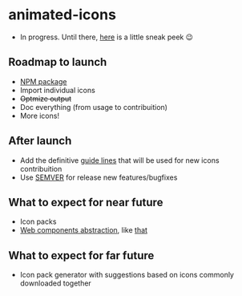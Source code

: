 # animated-icons
- In progress. Until there, [here](https://codepen.io/ivanaugustobd/pen/gXOxQL?editors=0100) is a little sneak peek :wink:

## Roadmap to launch
- [NPM package](https://github.com/cssbrasil/animated-icons/issues/7)
- Import individual icons
- ~~Optmize output~~
- Doc everything (from usage to contribuition)
- More icons!

## After launch
- Add the definitive [guide lines](https://github.com/cssbrasil/animated-icons/issues/5) that will be used for new icons contribuition
- Use [SEMVER](http://semver.org) for release new features/bugfixes

## What to expect for near future
- Icon packs
- [Web components abstraction](https://github.com/cssbrasil/animated-icons/issues/4#issuecomment-340216000), like [that](https://codepen.io/ivanaugustobd/pen/bYoWLE?editors=1000)

## What to expect for far future
- Icon pack generator with suggestions based on icons commonly downloaded together
